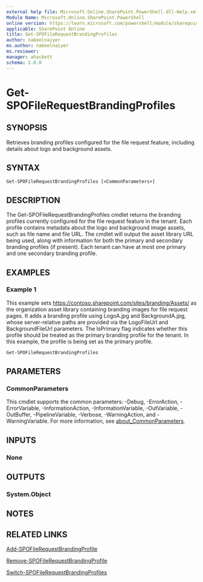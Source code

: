 ```yaml
---
external help file: Microsoft.Online.SharePoint.PowerShell.dll-Help.xml
Module Name: Microsoft.Online.SharePoint.PowerShell
online version: https://learn.microsoft.com/powershell/module/sharepoint-online/get-spofilerequestbrandingprofiles
applicable: SharePoint Online
title: Get-SPOFileRequestBrandingProfiles
author: nabeelnaiyer
ms.author: nabeelnaiyer
ms.reviewer:
manager: ahackett
schema: 2.0.0
---
```


# Get-SPOFileRequestBrandingProfiles

## SYNOPSIS

Retrieves branding profiles configured for the file request feature, including details about logo and background assets.

## SYNTAX

```
Get-SPOFileRequestBrandingProfiles [<CommonParameters>]
```

## DESCRIPTION

The Get-SPOFileRequestBrandingProfiles cmdlet returns the branding profiles currently configured for the file request feature in the tenant. Each profile contains metadata about the logo and background image assets, such as file name and file URL. The cmdlet will output the asset library URL being used, along with information for both the primary and secondary branding profiles (if present). Each tenant can have at most one primary and one secondary branding profile.

## EXAMPLES

### Example 1

This example sets https://contoso.sharepoint.com/sites/branding/Assets/ as the organization asset library containing branding images for file request pages. It adds a branding profile using LogoA.jpg and BackgroundA.jpg, whose server-relative paths are provided via the LogoFileUrl and BackgroundFileUrl parameters. The IsPrimary flag indicates whether this profile should be treated as the primary branding profile for the tenant. In this example, the profile is being set as the primary profile.

```powershell
Get-SPOFileRequestBrandingProfiles
```

## PARAMETERS

### CommonParameters

This cmdlet supports the common parameters: -Debug, -ErrorAction, -ErrorVariable, -InformationAction, -InformationVariable, -OutVariable, -OutBuffer, -PipelineVariable, -Verbose, -WarningAction, and -WarningVariable. For more information, see [about_CommonParameters](https://go.microsoft.com/fwlink/p/?LinkID=113216).

## INPUTS

### None

## OUTPUTS

### System.Object

## NOTES

## RELATED LINKS

[Add-SPOFileRequestBrandingProfile](/powershell/module/sharepoint-online/add-spofilerequestbrandingprofile)

[Remove-SPOFileRequestBrandingProfile](/powershell/module/sharepoint-online/remove-spofilerequestbrandingprofile)

[Switch-SPOFileRequestBrandingProfiles](/powershell/module/sharepoint-online/switch-spofilerequestbrandingprofiles)
